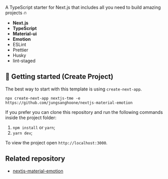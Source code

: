 A TypeScript starter for Next.js that includes all you need to build amazing projects 🔥

- **Next.js**
- **TypeScript**
- **Material-ui**
- **Emotion**
- ESLint
- Prettier
- Husky
- lint-staged


## **🚀 Getting started (Create Project)**

The best way to start with this template is using `create-next-app`.

`npx create-next-app nextjs-tme -e https://github.com/jungsanghoone/nextjs-material-emotion`

If you prefer you can clone this repository and run the following commands inside the project folder:

1. `npm install` or `yarn`;
2. `yarn dev`;

To view the project open `http://localhost:3000`.

## **Related repository**

- [nextjs-material-emotion](https://github.com/jungsanghoone/nextjs-material-emotion)

